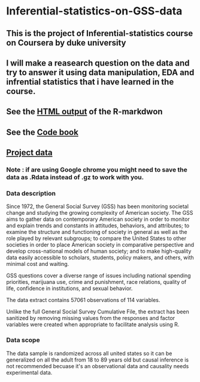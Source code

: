 # Inferential-statistics-on-GSS-data

## This is the project of Inferential-statistics course on Coursera by duke university

## I will make a reasearch question on the data and try to answer it using data manipulation, EDA and infrential statistics that i have learned in the course.

## See the [HTML output](https://coursera-assessments.s3.amazonaws.com/assessments/1569245212974/a0f3d04e-4442-46b0-b9c3-53226dead93e/infrential-statistics-project.html) of the R-markdwon

## See the [Code book](https://d3c33hcgiwev3.cloudfront.net/_8abbe344133a7a8c98cfabe01a5075c2_gss.html?Expires=1569369600&Signature=DZ7QJ-6ciXjheco5HN91dRFOr00kllHoqYpjwB8cBcIPbMjX-wB4z9wxdAOOvXS8zvjFgtLP-krdgpn~enOMyQB5G7ivhSXDvuJtY51wZnJlDF5THNpJGwMeuIBINvHWsUpb-f1YJSMHPR~414vbAGwM8r7O3IFpOCqci8519D0_&Key-Pair-Id=APKAJLTNE6QMUY6HBC5A) 

## [Project data](https://d3c33hcgiwev3.cloudfront.net/_5db435f06000e694f6050a2d43fc7be3_gss.Rdata?Expires=1569369600&Signature=K9AEW9RlUnRmCh6PlGcyzNYflR3xWRKEGOBq8PqhUVzaEgVjYI-bhhG1dOUxww3IB4tzcctBMkpSSckuFfrT9gRAh-xb6M4GH~QvfRH4Puoo5dA48di~liclNI7OZbzUSD~D1g4JAFD4DugSvmHKxVCNHF6~T0pBx3-Otz3zaSI_&Key-Pair-Id=APKAJLTNE6QMUY6HBC5A) 

### Note : if are using Google chrome you might need to save the data as .Rdata instead of .gz to work with you. 

### Data description

Since 1972, the General Social Survey (GSS) has been monitoring societal change and studying the growing complexity of American society. The GSS aims to gather data on contemporary American society in order to monitor and explain trends and constants in attitudes, behaviors, and attributes; to examine the structure and functioning of society in general as well as the role played by relevant subgroups; to compare the United States to other societies in order to place American society in comparative perspective and develop cross-national models of human society; and to make high-quality data easily accessible to scholars, students, policy makers, and others, with minimal cost and waiting.

GSS questions cover a diverse range of issues including national spending priorities, marijuana use, crime and punishment, race relations, quality of life, confidence in institutions, and sexual behavior.

The data extract contains 57061 observations of 114 variables.

Unlike the full General Social Survey Cumulative File, the extract has been sanitized by removing missing values from the responses and factor variables were created when appropriate to facilitate analysis using R.

### Data scope  

The data sample is randomized across all united states so it can be generalized on all the adult from 18 to 89 years old but causal inference is not recommended becuase it's an observational data and causality needs experimental data.
